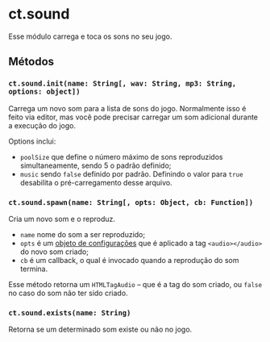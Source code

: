 # ct.sound

Esse módulo carrega e toca os sons no seu jogo.


## Métodos

### `ct.sound.init(name: String[, wav: String, mp3: String, options: object])`
Carrega um novo som para a lista de sons do jogo. Normalmente isso é feito via editor, mas você pode precisar carregar um som adicional durante a execução do jogo.

Options inclui:
* `poolSize` que define o número máximo de sons reproduzidos simultaneamente, sendo 5 o padrão definido;
* `music` sendo `false` definido por padrão. Definindo o valor para `true` desabilita o pré-carregamento desse arquivo.


### `ct.sound.spawn(name: String[, opts: Object, cb: Function])`

Cria um novo som e o reproduz.

- `name` nome do som a ser reproduzido;
- `opts` é um [objeto de configurações](https://developer.mozilla.org/en-US/docs/Web/HTML/Element/audio) que é aplicado a tag `<audio></audio>` do novo som criado;
- `cb` é um callback, o qual é invocado quando a reprodução do som termina.

Esse método retorna um `HTMLTagAudio` – que é a tag do som criado, ou `false` no caso do som não ter sido criado.

### `ct.sound.exists(name: String)`

Retorna se um determinado som existe ou não no jogo.
